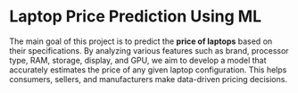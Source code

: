 # Laptop Price Prediction Using ML
The main goal of this project is to predict the **price of laptops** based on their specifications. By analyzing various features such as brand, processor type, RAM, storage, display, and GPU, we aim to develop a model that accurately estimates the price of any given laptop configuration. This helps consumers, sellers, and manufacturers make data-driven pricing decisions.
